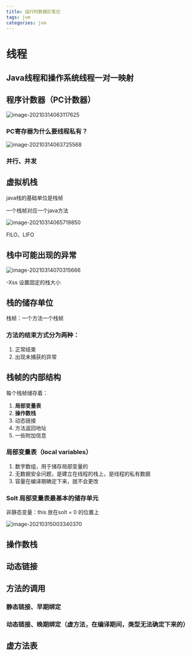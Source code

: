 ```yaml
---
title: 运行时数据区笔记
tags: jvm
categories: jvm
---
```


# 线程

## Java线程和操作系统线程一对一映射

## 程序计数器（PC计数器）



![image-20210314063117625](http://mkstatic.lianbian.net/image-20210314063117625.png)



### PC寄存器为什么要线程私有？

![image-20210314063725568](http://mkstatic.lianbian.net/image-20210314063725568.png)

### 并行、并发

## 虚拟机栈

java栈的基础单位是栈帧

一个栈帧对应一个java方法

![image-20210314065719850](http://mkstatic.lianbian.net/image-20210314065719850.png)

FILO、LIFO

## 栈中可能出现的异常

![image-20210314070315666](http://mkstatic.lianbian.net/image-20210314070315666.png)

-Xss 设置固定的栈大小



## 栈的储存单位

栈帧：一个方法一个栈帧



### 方法的结束方式分为两种：

1. 正常结束
2. 出现未捕获的异常



## 栈帧的内部结构

每个栈帧储存着：

1. **局部变量表**
2. **操作数栈**
3. 动态链接
4. 方法返回地址
5. 一些附加信息

### 局部变量表（local variables）

1. 数字数组，用于储存局部变量的
2. 无数据安全问题，是建立在线程的栈上，是线程的私有数据
3. 容量在编译期确定下来，就不会更改

### Solt 局部变量表最基本的储存单元

非静态变量：this 放在solt = 0 的位置上

![image-20210315003340370](http://mkstatic.lianbian.net/image-20210315003340370.png)

## 操作数栈

 ## 动态链接

## 方法的调用

### 静态链接、早期绑定

### 动态链接、晚期绑定（虚方法，在编译期间，类型无法确定下来的）

## 虚方法表





